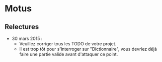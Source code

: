 Motus
=====

## Relectures

- 30 mars 2015 :
    - Veuillez corriger tous les TODO de votre projet.
    - Il est trop tôt pour s'interroger sur "Dictionnaire", vous devriez déjà faire une partie valide avant d'attaquer
    ce point.

